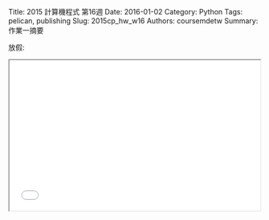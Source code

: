 Title: 2015 計算機程式 第16週
Date: 2016-01-02
Category: Python
Tags: pelican, publishing
Slug: 2015cp_hw_w16
Authors: coursemdetw
Summary: 作業一摘要

放假:
<iframe src="40423104_cp_w16_p.html" width="500" height="300"></iframe>

